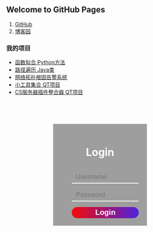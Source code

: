 ## Welcome to GitHub Pages

1. [GitHub](https://github.com/351642983)
2. [博客园](https://www.cnblogs.com/halone)

### 我的项目

- [函数拟合 Python方法](https://github.com/351642983/CurveFitPredict)
- [路径遍历 Java类](https://github.com/351642983/Subway)
- [网络拓扑根因告警系统](https://github.com/351642983/FindWebRoot)
- [小工具集合 QT项目](https://github.com/351642983/LittleWindowTools)
- [CS服务器插件整合器 QT项目](https://github.com/351642983/CS_Plugin_test)



<!doctype html>
<html>
<head>
  <style type="text/css">
  body{
    background: url('bj.jpg');
    background-repeat: no-repeat;
    background-size: 100% auto;
}
#login-box{
    width: 30%;
    height: auto;
    margin: 0 auto;
    margin-top: 15%;
    text-align: center;
    background: #00000060;
    padding: 20px 50px;
}
#login-box h1{
    color: #fff;
}
#login-box .form .item input{
    margin-top: 15px;
}
#login-box .form i{
    font-size: 18px;
    color: #fff;
}
#login-box .form .item input {
    width: 180px;
    font-size: 18px;
    border: 0;
    border-bottom: 2px solid#fff;
    padding: 5px 10px;
    background:#ffffff00;
    color: #fff;
}
#login-box button{
    margin-top: 15px;
    width: 180px;
    height: 30px;
    font-size: 20px;
    font-weight: 700;
    color: #fff;
    background:linear-gradient(to right,#f30909 0%,#4013e6e1 100%);
    border: 0;
    border-radius: 15px;
}
  </style>
<meta charset="utf-8">
<meta name="viewport" content="width=drive-width,initial-scale=1.0">
<meta http-equiv="X-UA-Compatible" content="IE=edge">
<link rel="stylesheet" href="login.css">
<!-- font-awesome 图标字体 http://www.fontawesome.com.cn/faicons/#web-application -->
<link href="https://cdnjs.cloudflare.com/ajax/libs/font-awesome/4.7.0/css/font-awesome.min.css" media="screen" rel="stylesheet" type="text/css">
<title>Demo</title>
</head>
    <div id="login-box">
        <h1>Login</h1>
        <div class="form">
            <div class="item">
                <i class="fa fa-user-circle-o" aria-hidden="true"></i>
                <input type="text" placeholder="Username">
            </div>
            <div class="item">
                <i class="fa fa-key" aria-hidden="true"></i>
                <input type="text" placeholder="Password">
            </div>
        </div>
        <button>Login</button>
    </div>
<body>
</body>
</html>
